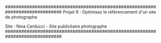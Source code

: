 #############################################################################
Projet 9 : Optimisez le référencement d'un site de photographe

Site : Nina Carducci - Site publicitaire photographe
#############################################################################
